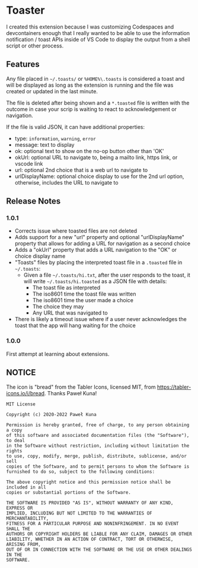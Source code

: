 # Toaster

I created this extension because I was customizing Codespaces and devcontainers enough that
I really wanted to be able to use the information notification / toast APIs inside of VS Code
to display the output from a shell script or other process.

## Features

Any file placed in `~/.toasts/` or `%HOME%\.toasts` is considered a toast and will be
displayed as long as the extension is running and the file was created or updated in the
last minute.

The file is deleted after being shown and a `*.toasted` file is written with the outcome
in case your scrip is waiting to react to acknowledgement or navigation.

If the file is valid JSON, it can have additional properties:

- type: `information`, `warning`, `error`
- message: text to display
- ok: optional text to show on the no-op button other than 'OK'
- okUrl: optional URL to navigate to, being a mailto link, https link, or vscode link
- url: optional 2nd choice that is a web url to navigate to
- urlDisplayName: optional choice display to use for the 2nd url option, otherwise, includes the URL to navigate to

## Release Notes

### 1.0.1

- Corrects issue where toasted files are not deleted
- Adds support for a new "url" property and optional "urlDisplayName" property that allows for adding a URL for navigation as a second choice
- Adds a "okUrl" property that adds a URL navigation to the "OK" or choice display name
- "Toasts" files by placing the interpreted toast file in a `.toasted` file in `~/.toasts`:
  - Given a file `~/.toasts/hi.txt`, after the user responds to the toast, it will write `~/.toasts/hi.toasted` as a JSON file with details:
    - The toast file as interpreted
    - The iso8601 time the toast file was written
    - The iso8601 time the user made a choice
    - The choice they may
    - Any URL that was navigated to
- There is likely a timeout issue where if a user never acknowledges the toast that the app will hang waiting for the choice

### 1.0.0

First attempt at learning about extensions.

## NOTICE

The icon is "bread" from the Tabler Icons, licensed MIT, from https://tabler-icons.io/i/bread. Thanks Paweł Kuna!

```
MIT License

Copyright (c) 2020-2022 Paweł Kuna

Permission is hereby granted, free of charge, to any person obtaining a copy
of this software and associated documentation files (the "Software"), to deal
in the Software without restriction, including without limitation the rights
to use, copy, modify, merge, publish, distribute, sublicense, and/or sell
copies of the Software, and to permit persons to whom the Software is
furnished to do so, subject to the following conditions:

The above copyright notice and this permission notice shall be included in all
copies or substantial portions of the Software.

THE SOFTWARE IS PROVIDED "AS IS", WITHOUT WARRANTY OF ANY KIND, EXPRESS OR
IMPLIED, INCLUDING BUT NOT LIMITED TO THE WARRANTIES OF MERCHANTABILITY,
FITNESS FOR A PARTICULAR PURPOSE AND NONINFRINGEMENT. IN NO EVENT SHALL THE
AUTHORS OR COPYRIGHT HOLDERS BE LIABLE FOR ANY CLAIM, DAMAGES OR OTHER
LIABILITY, WHETHER IN AN ACTION OF CONTRACT, TORT OR OTHERWISE, ARISING FROM,
OUT OF OR IN CONNECTION WITH THE SOFTWARE OR THE USE OR OTHER DEALINGS IN THE
SOFTWARE.
```
